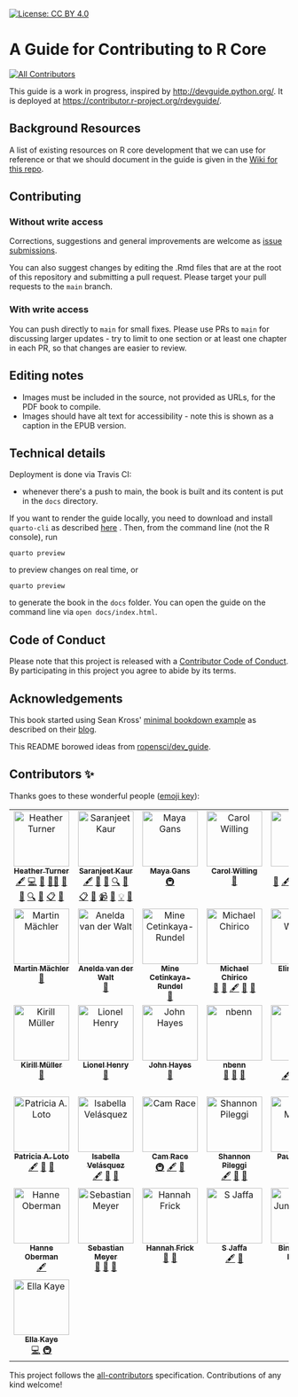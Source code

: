 [![License: CC BY 4.0](https://img.shields.io/badge/License-CC%20BY%204.0-lightgrey.svg)](https://creativecommons.org/licenses/by/4.0/)

# A Guide for Contributing to R Core
<!-- ALL-CONTRIBUTORS-BADGE:START - Do not remove or modify this section -->
[![All Contributors](https://img.shields.io/badge/all_contributors-36-orange.svg?style=flat-square)](#contributors-)
<!-- ALL-CONTRIBUTORS-BADGE:END -->

This guide is a work in progress, inspired by http://devguide.python.org/. It is deployed at https://contributor.r-project.org/rdevguide/.

## Background Resources

A list of existing resources on R core development that we can use for reference or that we should document in the guide is given in the [Wiki for this repo](https://github.com/r-devel/rdevguide/wiki).

## Contributing

### Without write access

Corrections, suggestions and general improvements are welcome as [issue submissions](issues/new).

You can also suggest changes by editing the .Rmd files that are at the root of this repository and submitting a pull request. Please target your pull requests to the `main` branch.

### With write access

You can push directly to `main` for small fixes. Please use PRs to `main` for discussing larger updates - try to limit to one section or at least one chapter in each PR, so that changes are easier to review.

## Editing notes

* Images must be included in the source, not provided as URLs, for the PDF book to compile.
* Images should have alt text for accessibility - note this is shown as a caption in the EPUB version.

## Technical details

Deployment is done via Travis CI:

- whenever there's a push to main, the book is built and its content is put in the `docs` directory.

If you want to render the guide locally, you need to download and install `quarto-cli` as described [here](https://quarto.org/docs/get-started/) . Then, from the command line (not the R console), run

```quarto preview``` 

to preview changes on real time, or

```quarto preview```  

to generate the book in the `docs` folder. You can open the guide on the command line via `open docs/index.html`. 

## Code of Conduct

Please note that this project is released with a [Contributor Code of Conduct](CONDUCT.md).
By participating in this project you agree to abide by its terms.

## Acknowledgements

This book started using Sean Kross' [minimal bookdown example](https://github.com/seankross/bookdown-start) as described on their [blog](http://seankross.com/2016/11/17/How-to-Start-a-Bookdown-Book.html).

This README borowed ideas from [ropensci/dev_guide](https://github.com/ropensci/dev_guide).

## Contributors ✨

Thanks goes to these wonderful people ([emoji key](https://allcontributors.org/docs/en/emoji-key)):

<!-- ALL-CONTRIBUTORS-LIST:START - Do not remove or modify this section -->
<!-- prettier-ignore-start -->
<!-- markdownlint-disable -->
<table>
  <tbody>
    <tr>
      <td align="center" valign="top" width="14.28%"><a href="https://www.heatherturner.net/"><img src="https://avatars.githubusercontent.com/u/3343008?v=4?s=100" width="100px;" alt="Heather Turner"/><br /><sub><b>Heather Turner</b></sub></a><br /><a href="#content-hturner" title="Content">🖋</a> <a href="https://github.com/r-devel/rdevguide/commits?author=hturner" title="Code">💻</a> <a href="#maintenance-hturner" title="Maintenance">🚧</a> <a href="#mentoring-hturner" title="Mentoring">🧑‍🏫</a> <a href="#projectManagement-hturner" title="Project Management">📆</a> <a href="https://github.com/r-devel/rdevguide/pulls?q=is%3Apr+reviewed-by%3Ahturner" title="Reviewed Pull Requests">👀</a> <a href="#fundingFinding-hturner" title="Funding Finding">🔍</a> <a href="#question-hturner" title="Answering Questions">💬</a> <a href="#eventOrganizing-hturner" title="Event Organizing">📋</a> <a href="#talk-hturner" title="Talks">📢</a></td>
      <td align="center" valign="top" width="14.28%"><a href="https://saranjeetkaur.github.io/About-Me/"><img src="https://avatars.githubusercontent.com/u/28556616?v=4?s=100" width="100px;" alt="Saranjeet Kaur"/><br /><sub><b>Saranjeet Kaur</b></sub></a><br /><a href="#content-SaranjeetKaur" title="Content">🖋</a> <a href="https://github.com/r-devel/rdevguide/commits?author=SaranjeetKaur" title="Documentation">📖</a> <a href="#ideas-SaranjeetKaur" title="Ideas, Planning, & Feedback">🤔</a> <a href="#fundingFinding-SaranjeetKaur" title="Funding Finding">🔍</a> <a href="#question-SaranjeetKaur" title="Answering Questions">💬</a> <a href="#eventOrganizing-SaranjeetKaur" title="Event Organizing">📋</a> <a href="#talk-SaranjeetKaur" title="Talks">📢</a> <a href="#video-SaranjeetKaur" title="Videos">📹</a> <a href="https://github.com/r-devel/rdevguide/pulls?q=is%3Apr+reviewed-by%3ASaranjeetKaur" title="Reviewed Pull Requests">👀</a> <a href="#example-SaranjeetKaur" title="Examples">💡</a> <a href="#research-SaranjeetKaur" title="Research">🔬</a></td>
      <td align="center" valign="top" width="14.28%"><a href="http://maya.rbind.io"><img src="https://avatars.githubusercontent.com/u/6053906?v=4?s=100" width="100px;" alt="Maya Gans"/><br /><sub><b>Maya Gans</b></sub></a><br /><a href="#infra-MayaGans" title="Infrastructure (Hosting, Build-Tools, etc)">🚇</a></td>
      <td align="center" valign="top" width="14.28%"><a href="https://www.willingconsulting.com"><img src="https://avatars.githubusercontent.com/u/2680980?v=4?s=100" width="100px;" alt="Carol Willing"/><br /><sub><b>Carol Willing</b></sub></a><br /><a href="https://github.com/r-devel/rdevguide/pulls?q=is%3Apr+reviewed-by%3Awillingc" title="Reviewed Pull Requests">👀</a></td>
      <td align="center" valign="top" width="14.28%"><a href="http://llrs.dev"><img src="https://avatars.githubusercontent.com/u/6818218?v=4?s=100" width="100px;" alt="Lluís"/><br /><sub><b>Lluís</b></sub></a><br /><a href="https://github.com/r-devel/rdevguide/pulls?q=is%3Apr+reviewed-by%3Allrs" title="Reviewed Pull Requests">👀</a> <a href="#content-llrs" title="Content">🖋</a> <a href="#question-llrs" title="Answering Questions">💬</a> <a href="#research-llrs" title="Research">🔬</a> <a href="https://github.com/r-devel/rdevguide/commits?author=llrs" title="Documentation">📖</a> <a href="#example-llrs" title="Examples">💡</a> <a href="#maintenance-llrs" title="Maintenance">🚧</a></td>
      <td align="center" valign="top" width="14.28%"><a href="http://tdhock.github.io"><img src="https://avatars.githubusercontent.com/u/932850?v=4?s=100" width="100px;" alt="Toby Dylan Hocking"/><br /><sub><b>Toby Dylan Hocking</b></sub></a><br /><a href="https://github.com/r-devel/rdevguide/pulls?q=is%3Apr+reviewed-by%3Atdhock" title="Reviewed Pull Requests">👀</a> <a href="#example-tdhock" title="Examples">💡</a> <a href="#research-tdhock" title="Research">🔬</a> <a href="#question-tdhock" title="Answering Questions">💬</a></td>
      <td align="center" valign="top" width="14.28%"><a href="https://github.com/bettinagruen"><img src="https://avatars.githubusercontent.com/u/3341603?v=4?s=100" width="100px;" alt="bettinagruen"/><br /><sub><b>bettinagruen</b></sub></a><br /><a href="https://github.com/r-devel/rdevguide/pulls?q=is%3Apr+reviewed-by%3Abettinagruen" title="Reviewed Pull Requests">👀</a> <a href="#research-bettinagruen" title="Research">🔬</a> <a href="#question-bettinagruen" title="Answering Questions">💬</a></td>
    </tr>
    <tr>
      <td align="center" valign="top" width="14.28%"><a href="http://stat.ethz.ch/~maechler"><img src="https://avatars.githubusercontent.com/u/995722?v=4?s=100" width="100px;" alt="Martin Mächler"/><br /><sub><b>Martin Mächler</b></sub></a><br /><a href="https://github.com/r-devel/rdevguide/pulls?q=is%3Apr+reviewed-by%3Ammaechler" title="Reviewed Pull Requests">👀</a></td>
      <td align="center" valign="top" width="14.28%"><a href="http://www.talarify.co.za"><img src="https://avatars.githubusercontent.com/u/7215014?v=4?s=100" width="100px;" alt="Anelda van der Walt"/><br /><sub><b>Anelda van der Walt</b></sub></a><br /><a href="https://github.com/r-devel/rdevguide/pulls?q=is%3Apr+reviewed-by%3Aanelda" title="Reviewed Pull Requests">👀</a></td>
      <td align="center" valign="top" width="14.28%"><a href="http://mine-cr.com"><img src="https://avatars.githubusercontent.com/u/5965649?v=4?s=100" width="100px;" alt="Mine Cetinkaya-Rundel"/><br /><sub><b>Mine Cetinkaya-Rundel</b></sub></a><br /><a href="https://github.com/r-devel/rdevguide/pulls?q=is%3Apr+reviewed-by%3Amine-cetinkaya-rundel" title="Reviewed Pull Requests">👀</a></td>
      <td align="center" valign="top" width="14.28%"><a href="https://github.com/MichaelChirico"><img src="https://avatars.githubusercontent.com/u/7606389?v=4?s=100" width="100px;" alt="Michael Chirico"/><br /><sub><b>Michael Chirico</b></sub></a><br /><a href="https://github.com/r-devel/rdevguide/pulls?q=is%3Apr+reviewed-by%3AMichaelChirico" title="Reviewed Pull Requests">👀</a> <a href="#question-MichaelChirico" title="Answering Questions">💬</a> <a href="#content-MichaelChirico" title="Content">🖋</a> <a href="https://github.com/r-devel/rdevguide/commits?author=MichaelChirico" title="Documentation">📖</a> <a href="#research-MichaelChirico" title="Research">🔬</a></td>
      <td align="center" valign="top" width="14.28%"><a href="http://officialjoomlabook.com"><img src="https://avatars.githubusercontent.com/u/754813?v=4?s=100" width="100px;" alt="Elin Waring"/><br /><sub><b>Elin Waring</b></sub></a><br /><a href="#question-elinw" title="Answering Questions">💬</a></td>
      <td align="center" valign="top" width="14.28%"><a href="https://github.com/lawremi"><img src="https://avatars.githubusercontent.com/u/158190?v=4?s=100" width="100px;" alt="Michael Lawrence"/><br /><sub><b>Michael Lawrence</b></sub></a><br /><a href="https://github.com/r-devel/rdevguide/pulls?q=is%3Apr+reviewed-by%3Alawremi" title="Reviewed Pull Requests">👀</a> <a href="#ideas-lawremi" title="Ideas, Planning, & Feedback">🤔</a> <a href="#mentoring-lawremi" title="Mentoring">🧑‍🏫</a></td>
      <td align="center" valign="top" width="14.28%"><a href="https://github.com/gmbecker"><img src="https://avatars.githubusercontent.com/u/908721?v=4?s=100" width="100px;" alt="Gabe Becker"/><br /><sub><b>Gabe Becker</b></sub></a><br /><a href="https://github.com/r-devel/rdevguide/pulls?q=is%3Apr+reviewed-by%3Agmbecker" title="Reviewed Pull Requests">👀</a> <a href="#question-gmbecker" title="Answering Questions">💬</a></td>
    </tr>
    <tr>
      <td align="center" valign="top" width="14.28%"><a href="https://github.com/krlmlr"><img src="https://avatars.githubusercontent.com/u/1741643?v=4?s=100" width="100px;" alt="Kirill Müller"/><br /><sub><b>Kirill Müller</b></sub></a><br /><a href="#question-krlmlr" title="Answering Questions">💬</a></td>
      <td align="center" valign="top" width="14.28%"><a href="https://github.com/lionel-"><img src="https://avatars.githubusercontent.com/u/4465050?v=4?s=100" width="100px;" alt="Lionel Henry"/><br /><sub><b>Lionel Henry</b></sub></a><br /><a href="#question-lionel-" title="Answering Questions">💬</a></td>
      <td align="center" valign="top" width="14.28%"><a href="https://github.com/HayesJohnD"><img src="https://avatars.githubusercontent.com/u/66183716?v=4?s=100" width="100px;" alt="John Hayes"/><br /><sub><b>John Hayes</b></sub></a><br /><a href="https://github.com/r-devel/rdevguide/pulls?q=is%3Apr+reviewed-by%3AHayesJohnD" title="Reviewed Pull Requests">👀</a></td>
      <td align="center" valign="top" width="14.28%"><a href="https://github.com/nbenn"><img src="https://avatars.githubusercontent.com/u/3158446?v=4?s=100" width="100px;" alt="nbenn"/><br /><sub><b>nbenn</b></sub></a><br /><a href="https://github.com/r-devel/rdevguide/pulls?q=is%3Apr+reviewed-by%3Anbenn" title="Reviewed Pull Requests">👀</a> <a href="#research-nbenn" title="Research">🔬</a> <a href="#question-nbenn" title="Answering Questions">💬</a></td>
      <td align="center" valign="top" width="14.28%"><a href="https://github.com/benubah"><img src="https://avatars.githubusercontent.com/u/11357251?v=4?s=100" width="100px;" alt="Ben"/><br /><sub><b>Ben</b></sub></a><br /><a href="#content-benubah" title="Content">🖋</a> <a href="https://github.com/r-devel/rdevguide/pulls?q=is%3Apr+reviewed-by%3Abenubah" title="Reviewed Pull Requests">👀</a> <a href="#research-benubah" title="Research">🔬</a> <a href="#question-benubah" title="Answering Questions">💬</a></td>
      <td align="center" valign="top" width="14.28%"><a href="https://github.com/itsdebartha"><img src="https://avatars.githubusercontent.com/u/53690728?v=4?s=100" width="100px;" alt="Debartha Paul"/><br /><sub><b>Debartha Paul</b></sub></a><br /><a href="#content-itsdebartha" title="Content">🖋</a></td>
      <td align="center" valign="top" width="14.28%"><a href="https://github.com/lgibson7"><img src="https://avatars.githubusercontent.com/u/87203716?v=4?s=100" width="100px;" alt="Lydia Gibson, MS, GStat"/><br /><sub><b>Lydia Gibson, MS, GStat</b></sub></a><br /><a href="#content-lgibson7" title="Content">🖋</a> <a href="https://github.com/r-devel/rdevguide/commits?author=lgibson7" title="Documentation">📖</a> <a href="#ideas-lgibson7" title="Ideas, Planning, & Feedback">🤔</a></td>
    </tr>
    <tr>
      <td align="center" valign="top" width="14.28%"><a href="https://patricia-loto.netlify.app/"><img src="https://avatars.githubusercontent.com/u/39300655?v=4?s=100" width="100px;" alt="Patricia A. Loto"/><br /><sub><b>Patricia A. Loto</b></sub></a><br /><a href="#content-PatriLoto" title="Content">🖋</a> <a href="https://github.com/r-devel/rdevguide/commits?author=PatriLoto" title="Documentation">📖</a> <a href="#ideas-PatriLoto" title="Ideas, Planning, & Feedback">🤔</a></td>
      <td align="center" valign="top" width="14.28%"><a href="http://ivelasq.rbind.io"><img src="https://avatars.githubusercontent.com/u/12236152?v=4?s=100" width="100px;" alt="Isabella Velásquez"/><br /><sub><b>Isabella Velásquez</b></sub></a><br /><a href="#content-ivelasq" title="Content">🖋</a> <a href="https://github.com/r-devel/rdevguide/commits?author=ivelasq" title="Documentation">📖</a> <a href="#ideas-ivelasq" title="Ideas, Planning, & Feedback">🤔</a></td>
      <td align="center" valign="top" width="14.28%"><a href="https://github.com/cjrace"><img src="https://avatars.githubusercontent.com/u/52536248?v=4?s=100" width="100px;" alt="Cam Race"/><br /><sub><b>Cam Race</b></sub></a><br /><a href="#infra-cjrace" title="Infrastructure (Hosting, Build-Tools, etc)">🚇</a> <a href="#content-cjrace" title="Content">🖋</a> <a href="https://github.com/r-devel/rdevguide/commits?author=cjrace" title="Documentation">📖</a></td>
      <td align="center" valign="top" width="14.28%"><a href="https://www.pipinghotdata.com/"><img src="https://avatars.githubusercontent.com/u/17747575?v=4?s=100" width="100px;" alt="Shannon Pileggi"/><br /><sub><b>Shannon Pileggi</b></sub></a><br /><a href="#content-shannonpileggi" title="Content">🖋</a> <a href="https://github.com/r-devel/rdevguide/commits?author=shannonpileggi" title="Documentation">📖</a> <a href="#ideas-shannonpileggi" title="Ideas, Planning, & Feedback">🤔</a></td>
      <td align="center" valign="top" width="14.28%"><a href="https://github.com/pmur002"><img src="https://avatars.githubusercontent.com/u/2044052?v=4?s=100" width="100px;" alt="Paul Murrell"/><br /><sub><b>Paul Murrell</b></sub></a><br /><a href="#content-pmur002" title="Content">🖋</a></td>
      <td align="center" valign="top" width="14.28%"><a href="http://zkamvar.netlify.app"><img src="https://avatars.githubusercontent.com/u/3639446?v=4?s=100" width="100px;" alt="Zhian N. Kamvar"/><br /><sub><b>Zhian N. Kamvar</b></sub></a><br /><a href="#content-zkamvar" title="Content">🖋</a> <a href="https://github.com/r-devel/rdevguide/commits?author=zkamvar" title="Documentation">📖</a> <a href="#ideas-zkamvar" title="Ideas, Planning, & Feedback">🤔</a></td>
      <td align="center" valign="top" width="14.28%"><a href="https://github.com/jmaspons"><img src="https://avatars.githubusercontent.com/u/102644?v=4?s=100" width="100px;" alt="Joan Maspons"/><br /><sub><b>Joan Maspons</b></sub></a><br /><a href="#infra-jmaspons" title="Infrastructure (Hosting, Build-Tools, etc)">🚇</a></td>
    </tr>
    <tr>
      <td align="center" valign="top" width="14.28%"><a href="http://hanneoberman.github.io"><img src="https://avatars.githubusercontent.com/u/38891540?v=4?s=100" width="100px;" alt="Hanne Oberman"/><br /><sub><b>Hanne Oberman</b></sub></a><br /><a href="#content-hanneoberman" title="Content">🖋</a></td>
      <td align="center" valign="top" width="14.28%"><a href="https://www.imbe.med.fau.de/person/sebastian-meyer/"><img src="https://avatars.githubusercontent.com/u/4366501?v=4?s=100" width="100px;" alt="Sebastian Meyer"/><br /><sub><b>Sebastian Meyer</b></sub></a><br /><a href="#ideas-bastistician" title="Ideas, Planning, & Feedback">🤔</a> <a href="#research-bastistician" title="Research">🔬</a> <a href="#question-bastistician" title="Answering Questions">💬</a></td>
      <td align="center" valign="top" width="14.28%"><a href="http://www.frick.ws"><img src="https://avatars.githubusercontent.com/u/12950918?v=4?s=100" width="100px;" alt="Hannah Frick"/><br /><sub><b>Hannah Frick</b></sub></a><br /><a href="https://github.com/r-devel/rdevguide/commits?author=hfrick" title="Documentation">📖</a> <a href="#ideas-hfrick" title="Ideas, Planning, & Feedback">🤔</a></td>
      <td align="center" valign="top" width="14.28%"><a href="https://github.com/SJaffa"><img src="https://avatars.githubusercontent.com/u/13678317?v=4?s=100" width="100px;" alt="S Jaffa"/><br /><sub><b>S Jaffa</b></sub></a><br /><a href="#content-SJaffa" title="Content">🖋</a> <a href="https://github.com/r-devel/rdevguide/commits?author=SJaffa" title="Documentation">📖</a></td>
      <td align="center" valign="top" width="14.28%"><a href="http://bjungbogati.com.np"><img src="https://avatars.githubusercontent.com/u/8600091?v=4?s=100" width="100px;" alt="Binod Jung Bogati"/><br /><sub><b>Binod Jung Bogati</b></sub></a><br /><a href="#content-bjungbogati" title="Content">🖋</a> <a href="https://github.com/r-devel/rdevguide/commits?author=bjungbogati" title="Documentation">📖</a></td>
      <td align="center" valign="top" width="14.28%"><a href="https://daroczig.github.io"><img src="https://avatars.githubusercontent.com/u/495736?v=4?s=100" width="100px;" alt="Gergely Daróczi"/><br /><sub><b>Gergely Daróczi</b></sub></a><br /><a href="https://github.com/r-devel/rdevguide/pulls?q=is%3Apr+reviewed-by%3Adaroczig" title="Reviewed Pull Requests">👀</a></td>
      <td align="center" valign="top" width="14.28%"><a href="https://github.com/razekmh"><img src="https://avatars.githubusercontent.com/u/44040283?v=4?s=100" width="100px;" alt="Mahmoud Abdelrazek"/><br /><sub><b>Mahmoud Abdelrazek</b></sub></a><br /><a href="#content-razekmh" title="Content">🖋</a> <a href="https://github.com/r-devel/rdevguide/commits?author=razekmh" title="Documentation">📖</a></td>
    </tr>
    <tr>
      <td align="center" valign="top" width="14.28%"><a href="https://ellakaye.co.uk"><img src="https://avatars.githubusercontent.com/u/7222491?v=4?s=100" width="100px;" alt="Ella Kaye"/><br /><sub><b>Ella Kaye</b></sub></a><br /><a href="https://github.com/r-devel/rdevguide/commits?author=EllaKaye" title="Code">💻</a> <a href="#infra-EllaKaye" title="Infrastructure (Hosting, Build-Tools, etc)">🚇</a></td>
    </tr>
  </tbody>
</table>

<!-- markdownlint-restore -->
<!-- prettier-ignore-end -->

<!-- ALL-CONTRIBUTORS-LIST:END -->

This project follows the [all-contributors](https://github.com/all-contributors/all-contributors) specification. Contributions of any kind welcome!
